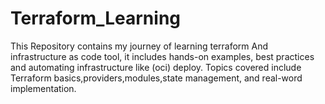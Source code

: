 # Terraform_Learning
This Repository contains my journey of learning terraform And infrastructure as code tool, it includes hands-on examples, best practices and automating infrastructure like (oci) deploy.
Topics covered include Terraform basics,providers,modules,state management, and real-word implementation.
